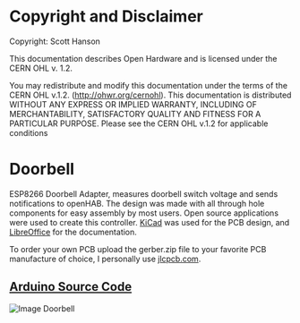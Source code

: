 # Copyright and Disclaimer
Copyright: Scott Hanson

This documentation describes Open Hardware and is licensed under the CERN OHL v. 1.2.

You may redistribute and modify this documentation under the terms of the CERN OHL v.1.2. (http://ohwr.org/cernohl). This documentation is distributed WITHOUT ANY EXPRESS OR IMPLIED WARRANTY, INCLUDING OF MERCHANTABILITY, SATISFACTORY QUALITY AND FITNESS FOR A PARTICULAR PURPOSE. Please see the CERN OHL v.1.2 for applicable conditions

# Doorbell

ESP8266 Doorbell Adapter, measures doorbell switch voltage and sends notifications to openHAB. The design was made with all through hole components for easy assembly by most users. Open source applications were used to create this controller. [KiCad](http://kicad-pcb.org/) was used for the PCB design, and [LibreOffice](https://www.libreoffice.org/) for the documentation.

To order your own PCB upload the gerber.zip file to your favorite PCB manufacture of choice, I personally use [jlcpcb.com](https://jlcpcb.com/).

## [Arduino Source Code](https://raw.githubusercontent.com/computergeek1507/arduino/master/ESPMQTT/ESPMQTT.ino)

![Image Doorbell](https://github.com/computergeek1507/KiCad_Designs/raw/master/Doorbell/Doorbell.png)
